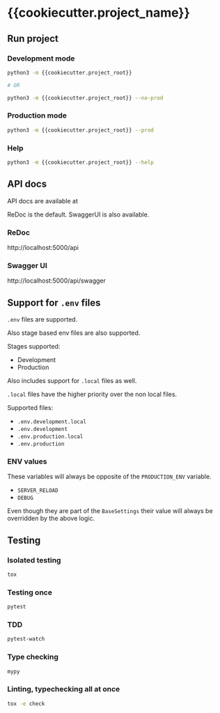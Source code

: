 # {{cookiecutter.project_name}}

## Run project

### Development mode

```sh
python3 -m {{cookiecutter.project_root}}

# OR

python3 -m {{cookiecutter.project_root}} --no-prod
```

### Production mode

```sh
python3 -m {{cookiecutter.project_root}} --prod
```

### Help

```sh
python3 -m {{cookiecutter.project_root}} --help
```

## API docs

API docs are available at

ReDoc is the default. SwaggerUI is also available.

### ReDoc

http://localhost:5000/api

### Swagger UI

http://localhost:5000/api/swagger

## Support for `.env` files

`.env` files are supported.

Also stage based env files are also supported.

Stages supported:

- Development
- Production

Also includes support for `.local` files as well.

`.local` files have the higher priority over the non local files.

Supported files:

- `.env.development.local`
- `.env.development`
- `.env.production.local`
- `.env.production`

### ENV values

These variables will always be opposite of the `PRODUCTION_ENV` variable.

- `SERVER_RELOAD`
- `DEBUG`

Even though they are part of the `BaseSettings` their value will always be
overridden by the above logic.

## Testing

### Isolated testing

```sh
tox
```

### Testing once

```sh
pytest
```

### TDD

```sh
pytest-watch
```

### Type checking

```sh
mypy
```

### Linting, typechecking all at once

```sh
tox -e check
```
